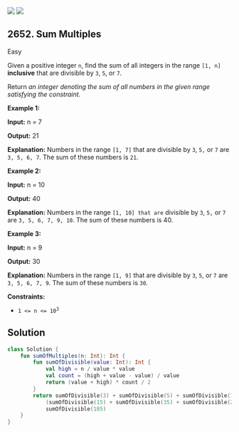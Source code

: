 [![](https://img.shields.io/github/stars/javadev/LeetCode-in-Kotlin?label=Stars&style=flat-square)](https://github.com/javadev/LeetCode-in-Kotlin)
[![](https://img.shields.io/github/forks/javadev/LeetCode-in-Kotlin?label=Fork%20me%20on%20GitHub%20&style=flat-square)](https://github.com/javadev/LeetCode-in-Kotlin/fork)

## 2652\. Sum Multiples

Easy

Given a positive integer `n`, find the sum of all integers in the range `[1, n]` **inclusive** that are divisible by `3`, `5`, or `7`.

Return _an integer denoting the sum of all numbers in the given range satisfying the constraint._

**Example 1:**

**Input:** n = 7

**Output:** 21

**Explanation:** Numbers in the range `[1, 7]` that are divisible by `3`, `5,` or `7` are `3, 5, 6, 7`. The sum of these numbers is `21`.

**Example 2:**

**Input:** n = 10

**Output:** 40

**Explanation:** Numbers in the range `[1, 10] that are` divisible by `3`, `5,` or `7` are `3, 5, 6, 7, 9, 10`. The sum of these numbers is 40.

**Example 3:**

**Input:** n = 9

**Output:** 30

**Explanation:** Numbers in the range `[1, 9]` that are divisible by `3`, `5`, or `7` are `3, 5, 6, 7, 9`. The sum of these numbers is `30`.

**Constraints:**

*   <code>1 <= n <= 10<sup>3</sup></code>

## Solution

```kotlin
class Solution {
    fun sumOfMultiples(n: Int): Int {
        fun sumOfDivisible(value: Int): Int {
            val high = n / value * value
            val count = (high + value - value) / value
            return (value + high) * count / 2
        }
        return sumOfDivisible(3) + sumOfDivisible(5) + sumOfDivisible(7) -
            (sumOfDivisible(15) + sumOfDivisible(35) + sumOfDivisible(21)) +
            sumOfDivisible(105)
    }
}
```